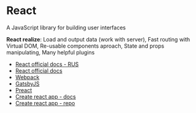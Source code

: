 # React
A JavaScript library for building user interfaces

**React realize**: Load and output data (work with server), Fast routing with Virtual DOM, Re-usable components aproach, State and props manipulating, Many helpful plugins

* [React official docs - RUS](https://ru.reactjs.org/)
* [React official docs](https://reactjs.org/)
* [Webpack](https://webpack.js.org/)
* [GatsbyJS](https://www.gatsbyjs.org/)
* [Preact](https://preactjs.com/)
* [Create react app - docs](https://reactjs.org/docs/create-a-new-react-app.html)
* [Create react app - repo](https://github.com/facebook/create-react-app)
